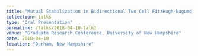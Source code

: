 ```yaml
---
title: "Mutual Stabilization in Bidirectional Two Cell FitzHugh-Nagumo Neurons"
collection: talks
type: "Oral Presentation"
permalink: /talks/2018-04-10-talk1
venue: "Graduate Research Conference, University of New Hampshire"
date: 2018-04-10
location: "Durham, New Hampshire"
---
```

